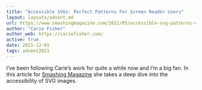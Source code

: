 ```yaml
---
title: "Accessible SVGs: Perfect Patterns For Screen Reader Users"
layout: layouts/advent.md
url: https://www.smashingmagazine.com/2021/05/accessible-svg-patterns-comparison/
author: "Carie Fisher"
author_web: https://cariefisher.com/
active: true
date: 2021-12-01
tags: advent2021
---
```


I’ve been following Carie’s work for quite a while now and I’m a big fan. In this article for [Smashing Magazine](https://www.smashingmagazine.com/) she takes a deep dive into the accessibility of SVG images.
